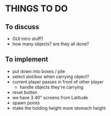 # THINGS TO DO

## To discuss

* GUI intro stuff?
* how many objects? are they all done?

## To implement

* put down into boxes / pile
* select slot/box when carrying object?
* current player passes in front of other player
  * handle objects they're carrying
* reset button
* we have 3 40" screens from Latitude
* spawn points
* make the holding height more stomach height
